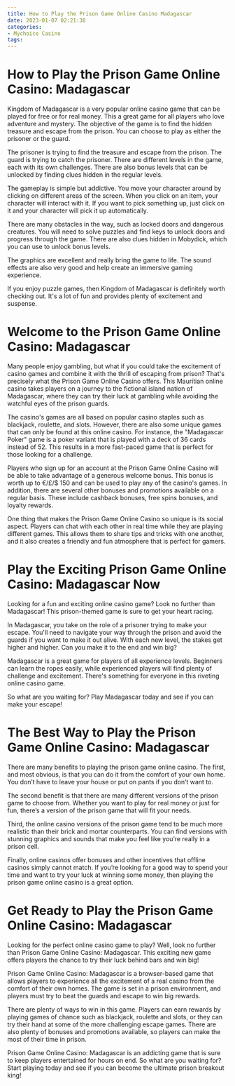 ```yaml
---
title: How to Play the Prison Game Online Casino Madagascar 
date: 2023-01-07 02:21:38
categories:
- Mychoice Casino
tags:
---
```



#  How to Play the Prison Game Online Casino: Madagascar 

Kingdom of Madagascar is a very popular online casino game that can be played for free or for real money. This a great game for all players who love adventure and mystery. The objective of the game is to find the hidden treasure and escape from the prison. You can choose to play as either the prisoner or the guard.

The prisoner is trying to find the treasure and escape from the prison. The guard is trying to catch the prisoner. There are different levels in the game, each with its own challenges. There are also bonus levels that can be unlocked by finding clues hidden in the regular levels.

The gameplay is simple but addictive. You move your character around by clicking on different areas of the screen. When you click on an item, your character will interact with it. If you want to pick something up, just click on it and your character will pick it up automatically.

There are many obstacles in the way, such as locked doors and dangerous creatures. You will need to solve puzzles and find keys to unlock doors and progress through the game. There are also clues hidden in Mobydick, which you can use to unlock bonus levels.

The graphics are excellent and really bring the game to life. The sound effects are also very good and help create an immersive gaming experience.

If you enjoy puzzle games, then Kingdom of Madagascar is definitely worth checking out. It's a lot of fun and provides plenty of excitement and suspense.

#  Welcome to the Prison Game Online Casino: Madagascar 

Many people enjoy gambling, but what if you could take the excitement of casino games and combine it with the thrill of escaping from prison? That's precisely what the Prison Game Online Casino offers. This Mauritian online casino takes players on a journey to the fictional island nation of Madagascar, where they can try their luck at gambling while avoiding the watchful eyes of the prison guards.

The casino's games are all based on popular casino staples such as blackjack, roulette, and slots. However, there are also some unique games that can only be found at this online casino. For instance, the "Madagascar Poker" game is a poker variant that is played with a deck of 36 cards instead of 52. This results in a more fast-paced game that is perfect for those looking for a challenge.

Players who sign up for an account at the Prison Game Online Casino will be able to take advantage of a generous welcome bonus. This bonus is worth up to €/£/$ 150 and can be used to play any of the casino's games. In addition, there are several other bonuses and promotions available on a regular basis. These include cashback bonuses, free spins bonuses, and loyalty rewards.

One thing that makes the Prison Game Online Casino so unique is its social aspect. Players can chat with each other in real time while they are playing different games. This allows them to share tips and tricks with one another, and it also creates a friendly and fun atmosphere that is perfect for gamers.

#  Play the Exciting Prison Game Online Casino: Madagascar Now 

Looking for a fun and exciting online casino game? Look no further than Madagascar! This prison-themed game is sure to get your heart racing.

In Madagascar, you take on the role of a prisoner trying to make your escape. You'll need to navigate your way through the prison and avoid the guards if you want to make it out alive. With each new level, the stakes get higher and higher. Can you make it to the end and win big?

Madagascar is a great game for players of all experience levels. Beginners can learn the ropes easily, while experienced players will find plenty of challenge and excitement. There's something for everyone in this riveting online casino game.

So what are you waiting for? Play Madagascar today and see if you can make your escape!

#  The Best Way to Play the Prison Game Online Casino: Madagascar 

There are many benefits to playing the prison game online casino. The first, and most obvious, is that you can do it from the comfort of your own home. You don’t have to leave your house or put on pants if you don’t want to.

The second benefit is that there are many different versions of the prison game to choose from. Whether you want to play for real money or just for fun, there’s a version of the prison game that will fit your needs.

Third, the online casino versions of the prison game tend to be much more realistic than their brick and mortar counterparts. You can find versions with stunning graphics and sounds that make you feel like you’re really in a prison cell.

Finally, online casinos offer bonuses and other incentives that offline casinos simply cannot match. If you’re looking for a good way to spend your time and want to try your luck at winning some money, then playing the prison game online casino is a great option.

#  Get Ready to Play the Prison Game Online Casino: Madagascar

Looking for the perfect online casino game to play? Well, look no further than Prison Game Online Casino: Madagascar. This exciting new game offers players the chance to try their luck behind bars and win big!

Prison Game Online Casino: Madagascar is a browser-based game that allows players to experience all the excitement of a real casino from the comfort of their own homes. The game is set in a prison environment, and players must try to beat the guards and escape to win big rewards.

There are plenty of ways to win in this game. Players can earn rewards by playing games of chance such as blackjack, roulette and slots, or they can try their hand at some of the more challenging escape games. There are also plenty of bonuses and promotions available, so players can make the most of their time in prison.

Prison Game Online Casino: Madagascar is an addicting game that is sure to keep players entertained for hours on end. So what are you waiting for? Start playing today and see if you can become the ultimate prison breakout king!